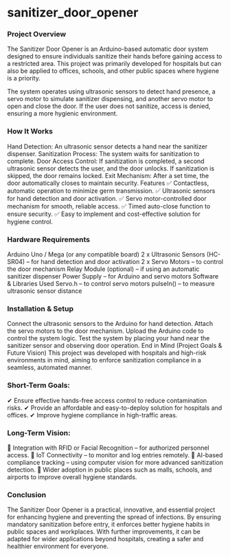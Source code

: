 # sanitizer_door_opener
### Project Overview
The Sanitizer Door Opener is an Arduino-based automatic door system designed to ensure individuals sanitize their hands before gaining access to a restricted area. This project was primarily developed for hospitals but can also be applied to offices, schools, and other public spaces where hygiene is a priority.

The system operates using ultrasonic sensors to detect hand presence, a servo motor to simulate sanitizer dispensing, and another servo motor to open and close the door. If the user does not sanitize, access is denied, ensuring a more hygienic environment.

### How It Works
Hand Detection: An ultrasonic sensor detects a hand near the sanitizer dispenser.
Sanitization Process: The system waits for sanitization to complete.
Door Access Control:
If sanitization is completed, a second ultrasonic sensor detects the user, and the door unlocks.
If sanitization is skipped, the door remains locked.
Exit Mechanism: After a set time, the door automatically closes to maintain security.
Features
✅ Contactless, automatic operation to minimize germ transmission.
✅ Ultrasonic sensors for hand detection and door activation.
✅ Servo motor-controlled door mechanism for smooth, reliable access.
✅ Timed auto-close function to ensure security.
✅ Easy to implement and cost-effective solution for hygiene control.

### Hardware Requirements
Arduino Uno / Mega (or any compatible board)
2 x Ultrasonic Sensors (HC-SR04) – for hand detection and door activation
2 x Servo Motors – to control the door mechanism
Relay Module (optional) – if using an automatic sanitizer dispenser
Power Supply – for Arduino and servo motors
Software & Libraries Used
Servo.h – to control servo motors
pulseIn() – to measure ultrasonic sensor distance

### Installation & Setup
Connect the ultrasonic sensors to the Arduino for hand detection.
Attach the servo motors to the door mechanism.
Upload the Arduino code to control the system logic.
Test the system by placing your hand near the sanitizer sensor and observing door operation.
End in Mind (Project Goals & Future Vision)
This project was developed with hospitals and high-risk environments in mind, aiming to enforce sanitization compliance in a seamless, automated manner.

### Short-Term Goals:
✔ Ensure effective hands-free access control to reduce contamination risks.
✔ Provide an affordable and easy-to-deploy solution for hospitals and offices.
✔ Improve hygiene compliance in high-traffic areas.

### Long-Term Vision:
🔹 Integration with RFID or Facial Recognition – for authorized personnel access.
🔹 IoT Connectivity – to monitor and log entries remotely.
🔹 AI-based compliance tracking – using computer vision for more advanced sanitization detection.
🔹 Wider adoption in public places such as malls, schools, and airports to improve overall hygiene standards.

### Conclusion
The Sanitizer Door Opener is a practical, innovative, and essential project for enhancing hygiene and preventing the spread of infections. By ensuring mandatory sanitization before entry, it enforces better hygiene habits in public spaces and workplaces. With further improvements, it can be adapted for wider applications beyond hospitals, creating a safer and healthier environment for everyone.

